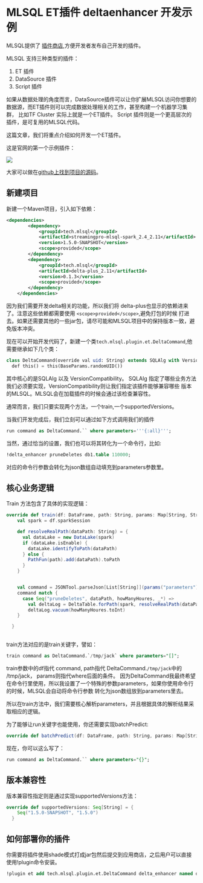 # MLSQL ET插件 deltaenhancer 开发示例

MLSQL提供了 [插件商店](https://docs.mlsql.tech/zh/plugins/),方便开发者发布自己开发的插件。

MLSQL 支持三种类型的插件：

1. ET 插件
2. DataSource 插件
3. Script 插件


如果从数据处理的角度而言，DataSource插件可以让你扩展MLSQL访问你想要的数据源，而ET插件则可以完成数据处理相关的工作，甚至构建一个机器学习集群，
比如TF Cluster 实际上就是一个ET插件。 Script 插件则是一个更高层次的插件，是可复用的MLSQL代码。

这篇文章，我们将重点介绍如何开发一个ET插件。


这是官网的第一个示例插件：

![](http://docs.mlsql.tech/upload_images/WX20190914-161623@2x.png)

大家可以做在[github上找到项目的源码](https://github.com/allwefantasy/deltaehancer)。

## 新建项目

新建一个Maven项目，引入如下依赖：


```xml
<dependencies>
        <dependency>
            <groupId>tech.mlsql</groupId>
            <artifactId>streamingpro-mlsql-spark_2.4_2.11</artifactId>
            <version>1.5.0-SNAPSHOT</version>
            <scope>provided</scope>
        </dependency>
        <dependency>
            <groupId>tech.mlsql</groupId>
            <artifactId>delta-plus_2.11</artifactId>
            <version>0.1.3</version>
            <scope>provided</scope>
        </dependency>
    </dependencies>
```

因为我们需要开发delta相关的功能，所以我们将 delta-plus也显示的依赖进来了。注意这些依赖都需要使用 `<scope>provided</scope>`,避免打包的时候
打进去。如果还需要其他的一些jar包，请尽可能和MLSQL项目中的保持版本一致，避免版本冲突。


现在可以开始开发代码了，新建一个类`tech.mlsql.plugin.et.DeltaCommand`,他需要继承如下几个类：

```sql
class DeltaCommand(override val uid: String) extends SQLAlg with VersionCompatibility with Functions with WowParams {
  def this() = this(BaseParams.randomUID())
```

其中核心的是SQLAlg 以及 VersionCompatibility。
SQLAlg 指定了哪些业务方法我们必须要实现，VersionCompatibility则让我们指定该插件能够兼容哪些
版本的MLSQL。MLSQL会在加载插件的时候会通过该检查兼容性。


通常而言，我们只要实现两个方法，一个train,一个supportedVersions。

当我们开发完成后，我们立刻可以通过如下方式调用我们的插件

```sql
run command as DeltaCommand.`` where parameters='''{:all}''';
```

当然，通过恰当的设置，我们也可以将其转化为一个命令行，比如:

```sql
!delta_enhancer pruneDeletes db1.table 110000;
```

对应的命令行参数会转化为json数组自动填充到parameters参数里。


## 核心业务逻辑

Train 方法包含了具体的实现逻辑：
```scala
override def train(df: DataFrame, path: String, params: Map[String, String]): DataFrame = {
    val spark = df.sparkSession

    def resolveRealPath(dataPath: String) = {
      val dataLake = new DataLake(spark)
      if (dataLake.isEnable) {
        dataLake.identifyToPath(dataPath)
      } else {
        PathFun(path).add(dataPath).toPath
      }
    }


    val command = JSONTool.parseJson[List[String]](params("parameters"))
    command match {
      case Seq("pruneDeletes", dataPath, howManyHoures, _*) =>
        val deltaLog = DeltaTable.forPath(spark, resolveRealPath(dataPath))
        deltaLog.vacuum(howManyHoures.toInt)
    }

  }
    
```


train方法对应的是train关键字，譬如：

```sql
train command as DeltaCommand.`/tmp/jack` where parameters="[]";
```

train参数中的df指代 command,  path指代 DeltaCommand.`/tmp/jack`中的 /tmp/jack， params则指代where后面的条件。
因为DeltaCommand我最终希望在命令行里使用，所以我设置了一个特殊的参数parameters，如果你使用命令行的时候，MLSQL会自动将命令行参数
转化为json数组放到parameters里去。

所以在train方法中，我们需要核心解析parameters，并且根据具体的解析结果采取相应的逻辑。

为了能够让run关键字也能使用，你还需要实现batchPredict:

```scala
override def batchPredict(df: DataFrame, path: String, params: Map[String, String]): DataFrame = train(df, path, params)
```


现在，你可以这么写了：

```sql
run command as DeltaCommand.`` where parameters="{}";
```


## 版本兼容性

版本兼容性指定则是通过实现supportedVersions方法：

```scala
override def supportedVersions: Seq[String] = {
    Seq("1.5.0-SNAPSHOT", "1.5.0")
  }
```


## 如何部署你的插件

你需要将插件使用shade模式打成jar包然后提交到应用商店，之后用户可以直接使用!plugin命令安装。

```sql
!plugin et add tech.mlsql.plugin.et.DeltaCommand delta_enhancer named deltaEnhancer; 
```


 
